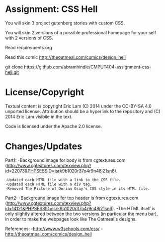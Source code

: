 Assignment: CSS Hell
====================

You will skin 3 project gutenberg stories with custom CSS.

You will skin 2 versions of a possible professional homepage for your
self with 2 versions of CSS.

Read requirements.org

Read this comic http://theoatmeal.com/comics/design_hell

git clone https://github.com/abramhindle/CMPUT404-assignment-css-hell.git

License/Copyright
=================

Textual content is copyright Eric Lam (C) 2014 under the CC-BY-SA
4.0 unported license. Attribution should be a hyperlink to the
repository and (C) 2014 Eric Lam visibile in the text.

Code is licensed under the Apache 2.0 license.


Changes/Updates
=================
Part1:
	-Background image for body is from cgtextures.com (http://www.cgtextures.com/texview.php?id=22073&PHPSESSID=jsrk9b1020r37o4r9n48j21sn6).

	-Updated each HTML file with a link to the CSS file.
	-Updated each HTML file with a div tag.
	-Removed The Picture of Dorian Gray's CSS style in its HTML file.

Part2:
	-Background image for top header is from cgtextures.com (http://www.cgtextures.com/texview.php?id=14121&PHPSESSID=jsrk9b1020r37o4r9n48j21sn6).
	-The HTML itself is only slightly altered between the two versions (in particular the menu bar),
	in order to make the webpages look like The Oatmeal's designs.

References:
	-http://www.w3schools.com/css/
	-http://theoatmeal.com/comics/design_hell





